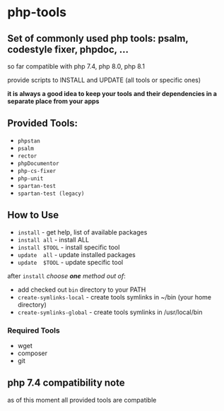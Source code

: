 # php-tools

## Set of commonly used php tools: psalm, codestyle fixer, phpdoc, ...
so far compatible with php 7.4, php 8.0, php 8.1

provide scripts to INSTALL and UPDATE (all tools or specific ones)

**it is always a good idea to keep your tools and their dependencies in a separate place from your apps**

## Provided Tools:
* `phpstan`
* `psalm`
* `rector`
* `phpDocumentor`
* `php-cs-fixer`
* `php-unit`
* `spartan-test`
* `spartan-test (legacy)`

## How to Use
* `install`                 - get help, list of available packages
* `install all`             - install ALL
* `install $TOOL`           - install specific tool
* `update  all`             - update installed packages
* `update  $TOOL`           - update specific tool

after `install` *choose **one** method out of*:
* add checked out `bin` directory to your PATH
* `create-symlinks-local`   - create tools symlinks in ~/bin (your home directory)
* `create-symlinks-global`  - create tools symlinks in /usr/local/bin

### Required Tools
* wget
* composer
* git


## php 7.4 compatibility note
as of this moment all provided tools are compatible

